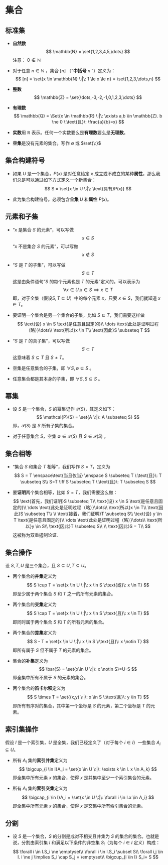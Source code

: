 # 集合

## 标准集

* **自然数**
  $$
  \mathbb{N} = \set{1,2,3,4,5,\dots}
  $$
  注意： $0 \notin \mathbb{N}$

* 对于任意 $n \in \mathbb{N}$ ，集合 $[n]$ （“**中括号** $n$ ”）定义为：
  $$
  [n] = \set{x \in \mathbb{N} \:|\: 1 \le x \le n} = \set{1,2,3,\dots,n}
  $$

* **整数**
  $$
  \mathbb{Z} = \set{\dots,-3,-2,-1,0,1,2,3,\dots}
  $$

* **有理数**
  $$
  \mathbb{Q} = \Set{x \in \mathbb{R} \:|\: \exists a,b \in \mathbb{Z}. b \ne 0 \:\text{且}\: \frac{a}{b}=x}
  $$

* **实数**用 $\mathbb{R}$ 表示。任何一个实数要么是**有理数**要么是**无理数**。

* **空集**是没有元素的集合。写作 $\emptyset$ 或 $\set{\:}$

## 集合构建符号

* 如果 $U$ 是一个集合，$P(x)$ 是对任意给定 $x$ 成立或不成立的某种**属性**，那么我们总是可以通过如下方式定义一个新集合：
  $$
  S = \set{x \in U \:|\: \text{具有}P(x)}
  $$

* 此为集合构建符号。必须包含**全集** $U$ 和**属性** $P(x)$。

## 元素和子集

* “$x$ 是集合 $S$ 的元素”，可以写做
  $$
  x \in S
  $$
  “$x$ 不是集合 $S$ 的元素”，可以写做
  $$
  x \notin S
  $$

* “$S$ 是 $T$ 的子集”，可以写做
  $$
  S \subseteq T
  $$
  这是由条件语句“$S$ 的每个元素也是 $T$ 的元素”定义的。可以表示为
  $$
  \forall x \in U . x \in S \implies x \in T
  $$
  即，对于全集（假设$S,T \subseteq U$）中的每个元素 $x$，只要 $x \in S$，我们就知道 $x\in T$。

* 要证明一个集合是另一个集合的子集，比如 $S \subseteq T$，我们需要这样做
  $$
  \text{设} x \in S \text{是任意且固定的}\\
  \dots \text{此处是证明过程（略）}\dots\\
  \text{所以}x \in T\\
  \text{因此}S \subseteq T
  $$

* “$S$ 是 $T$ 的真子集”，可以写做
  $$
  S \subset T
  $$
  这意味着 $S \subseteq T$ 且 $S \ne T$。

* 空集是任意集合的子集，即 $\forall S,\emptyset \subseteq S$ 。

* 任意集合都是其本身的子集，即 $\forall S, S \subseteq S$ 。

## 幂集

* 设 $S$ 是一个集合，$S$ 的幂集记作 $\mathcal{P}(S)$，其定义如下：
  $$
  \mathcal{P}(S) = \set{A \:|\: A \subseteq S}
  $$
  即，$\mathcal{P}(S)$ 是 $S$ 所有子集的集合。

* 对于任意集合 $S$，空集 $\emptyset \in \mathcal{P}(S)$ 且  $S\in \mathcal{P}(S)$ 。

## 集合相等

* “集合 $S$ 和集合 $T$ 相等”，我们写作 $S=T$，定义为
  $$
  S = T \enspace\text{当且仅当} \enspace S \subseteq T \:\text{且}\: T \subseteq S\\
  S=T \iff S \subseteq T \:\text{且}\: T \subseteq S
  $$

* 要**证明**两个集合相等，比如 $S=T$，我们需要这么做：
  $$
  \text{首先，我们证明}S \subseteq T\\
  \text{设} x \in S \text{是任意且固定的}\\
  \dots \text{此处是证明过程（略）}\dots\\
  \text{所以}x \in T\\
  \text{因此}S \subseteq T\\
  \\
  \text{接着，我们证明}T \subseteq S\\
  \text{设} y \in T \text{是任意且固定的}\\
  \dots \text{此处是证明过程（略）}\dots\\
  \text{所以}y \in S\\
  \text{因此}T \subseteq S\\
  \\
  \text{因此}S = T\\
  $$
  这被称为双重遏制论证.

## 集合操作

设 $S,T,U$ 是三个集合，且 $S \subseteq U, T \subseteq U$。

* 两个集合的**并集**定义为
  $$
  S \cup T = \set{x \in U \:|\: x \in S \:\text{或}\: x \in T}
  $$
  即至少属于两个集合 $S$ 和 $T$ 之一的所有元素的集合。

* 两个集合的**交集**定义为
  $$
  S \cap T = \set{x \in U \:|\: x \in S \:\text{且}\: x \in T}
  $$
  即同时属于两个集合 $S$ 和 $T$ 的所有元素的集合。

* 两个集合的**差集**定义为
  $$
  S - T = \set{x \in U \:|\: x \in S \:\text{且}\: x \notin T}
  $$
  即所有属于 $S$ 但不属于 $T$ 的元素的集合。

* 集合的**补集**定义为
  $$
  \bar{S} = \set{x\in U \:|\: x \notin S}=U-S
  $$
  即全集中所有不属于 $S$ 的元素的集合。

* 两个集合的**笛卡尔积**定义为
  $$
  S \times T = \set{(x,y) \:|\: x \in S \:\text{且}\: y \in T}
  $$
  即所有有序对的集合，其中第一个坐标是 $S$ 的元素，第二个坐标是 $T$ 的元素。

## 索引集操作

假设 $I$ 是一个索引集，$U$ 是全集，我们已经定义了（对于每个 $i \in I$）一些集合 $A_i \subseteq U$。

* 所有 $A_i$ 集的**索引并集**定义为
  $$
  \bigcup_{i \in I}A_i = \set{x \in U \:|\: \exists k \in I. x \in A_k}
  $$
  即全集中所有元素 $x$ 的集合，使得 $x$ 是并集中至少一个索引集合的元素。

* 所有 $A_i$ 集的**索引交集**定义为
  $$
  \bigcap_{i \in I}A_i = \set{x \in U \:|\: \forall i \in I.x \in A_i}
  $$
  即全集中所有元素 $x$ 的集合，使得 $x$ 是交集中所有索引集合的元素。

## 分割

* 设 $S$ 是一个集合，$S$ 的分割是成对不相交且并集为 $S$ 的集合的集合。也就是说，分割由索引集 $I$ 和满足以下条件的非空集 $S_i$（为每个 $i \in I$ 定义）构成：
  $$
  \forall i \in I.S_i \ne \emptyset\\
  \forall i \in I.S_i \subset S\\
  \forall i,j \in I. i \ne j \implies S_i \cap S_j = \emptyset\\
  \bigcup_{i \in I} S_i= S
  $$
  

